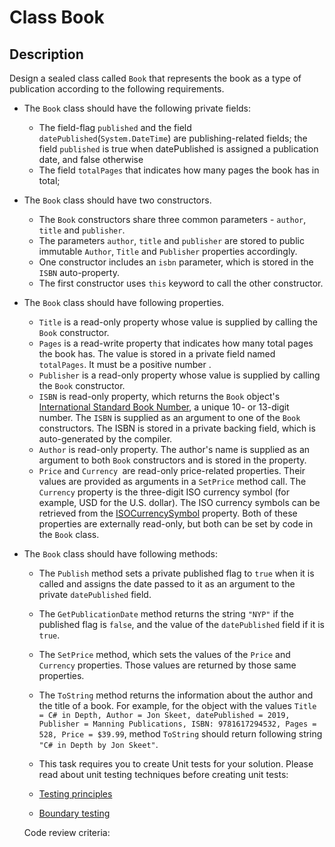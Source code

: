 # Class Book

## Description
Design a sealed class called `Book` that represents the book as a type of publication according to the following requirements.    
- The `Book` class should have the following private fields:
    -  The field-flag `published` and the field `datePublished`(`System.DateTime`) are publishing-related fields; the field `published` is true when datePublished is assigned a publication date, and false otherwise
    -  The field `totalPages`  that indicates how many pages the book has in total;
- The `Book` class should have two constructors. 
    - The `Book` constructors share three common parameters - `author`, `title` and `publisher`. 
    - The parameters `author`, `title` and `publisher` are stored to public immutable `Author`, `Title` and `Publisher` properties accordingly. 
    - One constructor includes an `isbn` parameter, which is stored in the `ISBN` auto-property. 
    - The first constructor uses `this` keyword to call the other constructor.    
- The `Book` class should have following properties.
    - `Title` is a read-only   property whose value is supplied by calling the `Book` constructor.
    - `Pages` is a read-write   property that indicates how many total pages the book has. The value is stored in a private field named `totalPages`. It must be a positive number .
    - `Publisher` is a read-only  property whose value is supplied by calling the `Book` constructor.
    - `ISBN` is read-only  property, which returns the `Book` object's [International Standard Book Number](https://en.wikipedia.org/wiki/International_Standard_Book_Number), a unique 10- or 13-digit number. The `ISBN` is supplied as an argument to one of the `Book` constructors. The ISBN is stored in a private backing field, which is auto-generated by the compiler.
    - `Author` is read-only  property. The author's name is supplied as an argument to both `Book` constructors and is stored in the property.
    - `Price` and `Currency `are read-only price-related properties. Their values are provided as arguments in a `SetPrice` method call. The `Currency` property is the three-digit ISO currency symbol (for example, USD for the U.S. dollar). The ISO currency symbols can be retrieved from the [ISOCurrencySymbol](https://docs.microsoft.com/en-us/dotnet/api/system.globalization.regioninfo.isocurrencysymbol?view=netcore-3.1) property. Both of these properties are externally read-only, but both can be set by code in the `Book` class.
- The `Book` class should have following methods:
    - The `Publish` method sets a private published flag to `true` when it is called and assigns the date passed to it as an argument to the private `datePublished` field.
    - The `GetPublicationDate` method returns the string `"NYP"` if the published flag is `false`, and the value of the `datePublished` field if it is `true`.
    - The `SetPrice` method, which sets the values of the `Price` and `Currency` properties. Those values are returned by those same properties.
    - The `ToString` method returns the information about the author and the title of a book. For example, for the object with the values `Title = C# in Depth, Author = Jon Skeet, datePublished = 2019, Publisher = Manning Publications, ISBN: 9781617294532, Pages = 528, Price = $39.99`, method `ToString` should return following string `"C# in Depth by Jon Skeet"`.
    - This task requires you to create Unit tests for your solution. Please read about unit testing techniques before creating unit tests:  

    - [Testing principles](http://web.archive.org/web/20200805142547/https://sttp.site/chapters/getting-started/testing-principles.html)

    - [Boundary testing](http://web.archive.org/web/20200805124147/https://sttp.site/chapters/testing-techniques/boundary-testing.html)

    Code review criteria:
    
